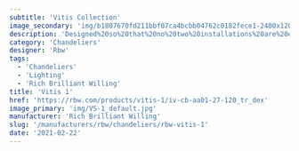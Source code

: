 ```yaml
---
subtitle: 'Vitis Collection'
image_secondary: 'img/b1807670fd211bbf07ca4bcbb04762c0182fece1-2400x1200.png'
description: 'Designed%20so%20that%20no%20two%20installations%20are%20exactly%20alike%2C%A0Vitis%2C%20is%20a%20draped%20modular%20statement%20chandelier%20with%20endless%20customizable%20possibilities.%20Its%20flexible%2C%20translucent%20cables%20accommodate%20blown-glass%20orbs%20at%20various%20heights%2C%20giving%20the%20appearance%20of%20lights%20floating%20in%20space.'
category: 'Chandeliers'
designer: 'Rbw'
tags:
  - 'Chandeliers'
  - 'Lighting'
  - 'Rich Brilliant Willing'
title: 'Vitis 1'
href: 'https://rbw.com/products/vitis-1/iv-cb-aa01-27-120_tr_dex'
image_primary: 'img/VS-1_default.jpg'
manufacturer: 'Rich Brilliant Willing'
slug: '/manufacturers/rbw/chandeliers/rbw-vitis-1'
date: '2021-02-22'
---
```

